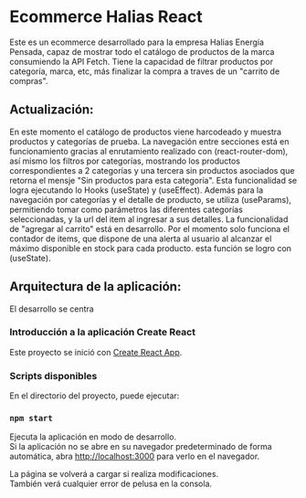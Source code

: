 # Ecommerce Halias React

Este es un ecommerce desarrollado para la empresa Halias Energía Pensada, capaz de mostrar todo el catálogo de productos de la marca consumiendo la API Fetch. 
Tiene la capacidad de filtrar productos por categoría, marca, etc, más finalizar la compra a traves de un "carrito de compras".

## Actualización:

En este momento el catálogo de productos viene harcodeado y muestra productos y categorías de prueba.
La navegación entre secciones está en funcionamiento gracias al enrutamiento realizado con (react-router-dom), así mismo los filtros por categorías, mostrando los productos correspondientes a 2 categorías y una tercera sin productos asociados que retorna el mensje "Sin productos para esta categoría". Esta funcionalidad se logra ejecutando lo Hooks (useState) y (useEffect). Además para la navegación por categorías y el detalle de producto, se utiliza (useParams), permitiendo tomar como parámetros las diferentes categorías seleccionadas, y la url del item al ingresar a sus detalles.
La funcionalidad de "agregar al carrito" está en desarrollo. Por el momento solo funciona el contador de items, que dispone de una alerta al usuario al alcanzar el máximo disponible en stock para cada producto. esta función se logro con (useState).


## Arquitectura de la aplicación:

El desarrollo se centra



### Introducción a la aplicación Create React

Este proyecto se inició con [Create React App](https://github.com/facebook/create-react-app).

### Scripts disponibles

En el directorio del proyecto, puede ejecutar:

### `npm start`

Ejecuta la aplicación en modo de desarrollo. \
Si la aplicación no se abre en su navegador predeterminado de forma automática, abra [http://localhost:3000](http://localhost:3000) para verlo en el navegador.

La página se volverá a cargar si realiza modificaciones. \
También verá cualquier error de pelusa en la consola.

